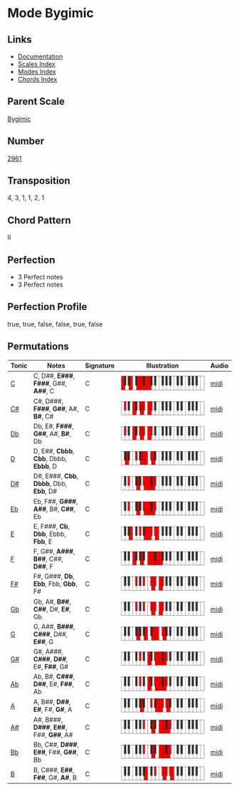 # Mode Bygimic

## Links

- [Documentation](README.md)
- [Scales Index](Scales.md)
- [Modes Index](Modes.md)
- [Chords Index](Chords.md)

## Parent Scale

[Bygimic](ScaleBygimic.md)

## Number

[2961](https://ianring.com/musictheory/scales/2961)

## Transposition

4, 3, 1, 1, 2, 1

## Chord Pattern

II

## Perfection

- 3 Perfect notes
- 3 Perfect notes

## Perfection Profile

true, true, false, false, true, false

## Permutations

| Tonic | Notes | Signature | Illustration | Audio |
|-------|-------|-----------|--------------|-------|
| [C](ModeCNaturalBygimic.md) | C, D##, **E###**, **F###**, G##, **A##**, C | C | ![CNaturalBygimic](ModeCNaturalBygimic.png) | [midi](https://github.com/edipermadi/music/blob/main/docs/ModeCNaturalBygimic.mid?raw=true) |
| [C#](ModeCSharpBygimic.md) | C#, D###, **F###**, **G##**, A#, **B#**, C# | C | ![CSharpBygimic](ModeCSharpBygimic.png) | [midi](https://github.com/edipermadi/music/blob/main/docs/ModeCSharpBygimic.mid?raw=true) |
| [Db](ModeDFlatBygimic.md) | Db, E#, **F###**, **G##**, A#, **B#**, Db | C | ![DFlatBygimic](ModeDFlatBygimic.png) | [midi](https://github.com/edipermadi/music/blob/main/docs/ModeDFlatBygimic.mid?raw=true) |
| [D](ModeDNaturalBygimic.md) | D, E##, **Cbbb**, **Cbb**, Dbbb, **Ebbb**, D | C | ![DNaturalBygimic](ModeDNaturalBygimic.png) | [midi](https://github.com/edipermadi/music/blob/main/docs/ModeDNaturalBygimic.mid?raw=true) |
| [D#](ModeDSharpBygimic.md) | D#, E###, **Cbb**, **Dbbb**, Dbb, **Ebb**, D# | C | ![DSharpBygimic](ModeDSharpBygimic.png) | [midi](https://github.com/edipermadi/music/blob/main/docs/ModeDSharpBygimic.mid?raw=true) |
| [Eb](ModeEFlatBygimic.md) | Eb, F##, **G###**, **A##**, B#, **C##**, Eb | C | ![EFlatBygimic](ModeEFlatBygimic.png) | [midi](https://github.com/edipermadi/music/blob/main/docs/ModeEFlatBygimic.mid?raw=true) |
| [E](ModeENaturalBygimic.md) | E, F###, **Cb**, **Dbb**, Ebbb, **Fbb**, E | C | ![ENaturalBygimic](ModeENaturalBygimic.png) | [midi](https://github.com/edipermadi/music/blob/main/docs/ModeENaturalBygimic.mid?raw=true) |
| [F](ModeFNaturalBygimic.md) | F, G##, **A###**, **B##**, C##, **D##**, F | C | ![FNaturalBygimic](ModeFNaturalBygimic.png) | [midi](https://github.com/edipermadi/music/blob/main/docs/ModeFNaturalBygimic.mid?raw=true) |
| [F#](ModeFSharpBygimic.md) | F#, G###, **Db**, **Ebb**, Fbb, **Gbb**, F# | C | ![FSharpBygimic](ModeFSharpBygimic.png) | [midi](https://github.com/edipermadi/music/blob/main/docs/ModeFSharpBygimic.mid?raw=true) |
| [Gb](ModeGFlatBygimic.md) | Gb, A#, **B##**, **C##**, D#, **E#**, Gb | C | ![GFlatBygimic](ModeGFlatBygimic.png) | [midi](https://github.com/edipermadi/music/blob/main/docs/ModeGFlatBygimic.mid?raw=true) |
| [G](ModeGNaturalBygimic.md) | G, A##, **B###**, **C###**, D##, **E##**, G | C | ![GNaturalBygimic](ModeGNaturalBygimic.png) | [midi](https://github.com/edipermadi/music/blob/main/docs/ModeGNaturalBygimic.mid?raw=true) |
| [G#](ModeGSharpBygimic.md) | G#, A###, **C###**, **D##**, E#, **F##**, G# | C | ![GSharpBygimic](ModeGSharpBygimic.png) | [midi](https://github.com/edipermadi/music/blob/main/docs/ModeGSharpBygimic.mid?raw=true) |
| [Ab](ModeAFlatBygimic.md) | Ab, B#, **C###**, **D##**, E#, **F##**, Ab | C | ![AFlatBygimic](ModeAFlatBygimic.png) | [midi](https://github.com/edipermadi/music/blob/main/docs/ModeAFlatBygimic.mid?raw=true) |
| [A](ModeANaturalBygimic.md) | A, B##, **D##**, **E#**, F#, **G#**, A | C | ![ANaturalBygimic](ModeANaturalBygimic.png) | [midi](https://github.com/edipermadi/music/blob/main/docs/ModeANaturalBygimic.mid?raw=true) |
| [A#](ModeASharpBygimic.md) | A#, B###, **D###**, **E##**, F##, **G##**, A# | C | ![ASharpBygimic](ModeASharpBygimic.png) | [midi](https://github.com/edipermadi/music/blob/main/docs/ModeASharpBygimic.mid?raw=true) |
| [Bb](ModeBFlatBygimic.md) | Bb, C##, **D###**, **E##**, F##, **G##**, Bb | C | ![BFlatBygimic](ModeBFlatBygimic.png) | [midi](https://github.com/edipermadi/music/blob/main/docs/ModeBFlatBygimic.mid?raw=true) |
| [B](ModeBNaturalBygimic.md) | B, C###, **E##**, **F##**, G#, **A#**, B | C | ![BNaturalBygimic](ModeBNaturalBygimic.png) | [midi](https://github.com/edipermadi/music/blob/main/docs/ModeBNaturalBygimic.mid?raw=true) |
